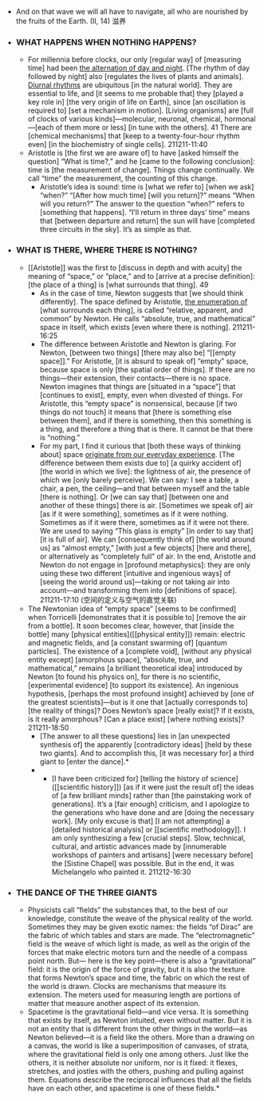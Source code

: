 - And on that wave
we will all have to navigate,
all who are nourished
by the fruits of the Earth. (II, 14) 滋养
- ### WHAT HAPPENS WHEN NOTHING HAPPENS?
    - For millennia before clocks, our only [regular way] of [measuring time] had been [the alternation of day and night](((GRWzUgz8S))). [The rhythm of day followed by night] also [regulates the lives of plants and animals]. [Diurnal rhythms](((v8hwAeHGb))) are ubiquitous [in the natural world]. They are essential to life, and [it seems to me probable that] they [played a key role in] [the very origin of life on Earth], since [an oscillation is required to] [set a mechanism in motion]. [Living organisms] are [full of clocks of various kinds]—molecular, neuronal, chemical, hormonal—[each of them more or less] [in tune with the others]. 41 There are [chemical mechanisms] that [keep to a twenty-four-hour rhythm even] [in the biochemistry of single cells].
211211-11:40
    - Aristotle is [the first we are aware of] to have [asked himself the question] “What is time?,” and he [came to the following conclusion]: time is [the measurement of change]. Things change continually. We call “time” the measurement, the counting of this change.
        - Aristotle’s idea is sound: time is [what we refer to] [when we ask] “when?” “[After how much time] [will you return]?” means “When will you return?” The answer to the question “when?” refers to [something that happens]. “I’ll return in three days’ time” means that [between departure and return] the sun will have [completed three circuits in the sky]. It’s as simple as that.
- ### WHAT IS THERE, WHERE THERE IS NOTHING?
    - [[Aristotle]] was the first to [discuss in depth and with acuity] the meaning of “space,” or “place,” and to [arrive at a precise definition]: [the place of a thing] is [what surrounds that thing]. 49
        - As in the case of time, Newton suggests that [we should think differently]. The space defined by Aristotle, [the enumeration of](((0pFTgPxyx))) [what surrounds each thing], is called “relative, apparent, and common” by Newton. He calls “absolute, true, and mathematical” space in itself, which exists [even where there is nothing].
211211-16:25
        - The difference between Aristotle and Newton is glaring. For Newton, [between two things] [there may also be] “[[empty space]].” For Aristotle, [it is absurd to speak of] “empty” space, because space is only [the spatial order of things]. If there are no things—their extension, their contacts—there is no space. Newton imagines that things are [situated in a “space”] that [continues to exist], empty, even when divested of things. For Aristotle, this “empty space” is nonsensical, because [if two things do not touch] it means that [there is something else between them], and if there is something, then this something is a thing, and therefore a thing that is there. It cannot be that there is “nothing.”
        - For my part, I find it curious that [both these ways of thinking about] space [originate from our everyday experience](((UdMWxhO3l))). [The difference between them exists due to] [a quirky accident of] [the world in which we live]: the lightness of air, the presence of which we [only barely perceive]. We can say: I see a table, a chair, a pen, the ceiling—and that between myself and the table [there is nothing]. Or [we can say that] [between one and another of these things] there is air. [Sometimes we speak of] air [as if it were something], sometimes as if it were nothing. Sometimes as if it were there, sometimes as if it were not there. We are used to saying “This glass is empty” [in order to say that] [it is full of air]. We can [consequently think of] [the world around us] as “almost empty,” [with just a few objects] [here and there], or alternatively as “completely full” of air. In the end, Aristotle and Newton do not engage in [profound metaphysics]: they are only using these two different [intuitive and ingenious ways] of [seeing the world around us]—taking or not taking air into account—and transforming them into [definitions of space].
211211-17:10
(空间的定义与空气的直觉关联)
    - The Newtonian idea of “empty space” [seems to be confirmed] when Torricelli [demonstrates that it is possible to] [remove the air from a bottle]. It soon becomes clear, however, that [inside the bottle] many [physical entities]([[physical entity]]) remain: electric and magnetic fields, and [a constant swarming of] [quantum particles]. The existence of a [complete void], [without any physical entity except] [amorphous space], “absolute, true, and mathematical,” remains [a brilliant theoretical idea] introduced by Newton [to found his physics on], for there is no scientific, [experimental evidence] [to support its existence]. An ingenious hypothesis, [perhaps the most profound insight] achieved by [one of the greatest scientists]—but is it one that [actually corresponds to] [the reality of things]? Does Newton’s space [really exist]? If it exists, is it really amorphous? [Can a place exist] [where nothing exists]?
211211-18:50
        - [The answer to all these questions] lies in [an unexpected synthesis of] the apparently [contradictory ideas] [held by these two giants]. And to accomplish this, [it was necessary for] a third giant to [enter the dance].*
        - * [I have been criticized for] [telling the history of science]([[scientific history]]) [as if it were just the result of] the ideas of [a few brilliant minds] rather than [the painstaking work of generations]. It’s a [fair enough] criticism, and I apologize to the generations who have done and are [doing the necessary work]. [My only excuse is that] [I am not attempting] a [detailed historical analysis] or [[scientific methodology]]. I am only synthesizing a few [crucial steps]. Slow, technical, cultural, and artistic advances made by [innumerable workshops of painters and artisans] [were necessary before] the [Sistine Chapel] was possible. But in the end, it was Michelangelo who painted it.
211212-16:30
- ### THE DANCE OF THE THREE GIANTS
    - Physicists call “fields” the substances that, to the best of our knowledge, constitute the weave of the physical reality of the world. Sometimes they may be given exotic names: the fields “of Dirac” are the fabric of which tables and stars are made. The “electromagnetic” field is the weave of which light is made, as well as the origin of the forces that make electric motors turn and the needle of a compass point north. But— here is the key point—there is also a “gravitational” field: it is the origin of the force of gravity, but it is also the texture that forms Newton’s space and time, the fabric on which the rest of the world is drawn. Clocks are mechanisms that measure its extension. The meters used for measuring length are portions of matter that measure another aspect of its extension.
    - Spacetime is the gravitational field—and vice versa. It is something that exists by itself, as Newton intuited, even without matter. But it is not an entity that is different from the other things in the world—as Newton believed—it is a field like the others. More than a drawing on a canvas, the world is like a superimposition of canvases, of strata, where the gravitational field is only one among others. Just like the others, it is neither absolute nor uniform, nor is it fixed: it flexes, stretches, and jostles with the others, pushing and pulling against them. Equations describe the reciprocal influences that all the fields have on each other, and spacetime is one of these fields.*
